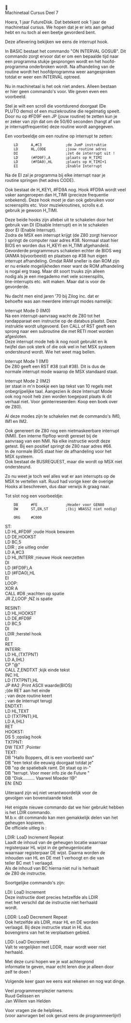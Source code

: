                                                                 
 Machinetaal Cursus Deel 7                                      
                                                                
 Hoera, 1 jaar FutureDisk. Dat betekent ook 1 jaar de           
 machinetaal cursus. We hopen dat je er iets aan gehad          
 hebt en nu toch al een beetje gevorderd bent.                  
                                                                
 Deze aflevering bekijken we eens de interrupt hook.            
                                                                
 In BASIC bestaat het commando "ON INTERVAL GOSUB". Dit         
 commando zorgt ervoor dat er om een bepaalde tijd naar         
 een programma stukje gesprongen wordt en het hoofd-            
 programma onderbroken wordt. Na afhandeling van de             
 routine wordt het hoofdprogramma weer aangesproken             
 totdat er weer een INTERVAL optreed.                           
                                                                
 Nu in machinetaal is het ook niet anders. Alleen bestaan       
 er hier geen commando's voor. We geven even een                
 voorbeeld.                                                     
                                                                
 Stel je wilt een scroll die voortdurend doorgaat (De           
 PLUTO demo) of een muziekroutine die regelmatig speelt.        
 Door nu op #FD9F een JP (jouw routine) te zetten kun je        
 er zeker van zijn dat om de 50/60 seconden (hangt af van       
 je interruptfrequentie) deze routine wordt aangegeven.         
                                                                
 Een voorbeeldje om een routine op interrupt te zetten:         
                                                                
        LD      A,#C3           ;de JumP instruktie             
        LD      HL,CODE         ;jouw routine adres             
        DI                      ;zet de interrupt uit !         
        LD      (#FD9F),A       ;plaats op H_TIMI               
        LD      (#FDA0),HL      ;plaats op H_TIMI+1             
        EI                      ;Enable Interrupt               
                                                                
 Na de EI zal je programma bij elke interrupt naar je           
 routine springen (het adres CODE).                             
                                                                
 Ook bestaat de H_KEYI, #FD9A nog. Hook #FD9A wordt veel        
 vaker aangeroepen dan H_TIMI (precieze frequentie              
 onbekend). Deze hook moet je dan ook gebruiken voor            
 screensplits etc. Voor muziekroutines, scrolls e.d.            
 gebruik je gewoon H_TIMI.                                      
                                                                
 Deze beide hooks zijn allebei uit te schakelen door het        
 gebruik van DI (Disable Interrupt) en in te schakelen          
 door EI (Enable Interrupt).                                    
 Zodra de MSX een interrupt krijgt (de Z80 zorgt hiervoor       
 ) springt de computer naar adres #38. Normaal staat hier       
 BIOS en worden dus H_KEYI en H_TIMI afgehandeld.               
 Gevorderde programmeurs schakelen echter de BIOS weg           
 (ANMA bijvoorbeeld) en plaatsen op #38 hun eigen               
 interrupt afhandeling. Omdat RAM sneller is dan ROM zijn       
 er nu enkele mogelijkheden meer want de ROM afhandeling        
 is nogal erg traag. Maar dit soort truuks zijn alleen          
 nodig als je een megademo met vele screensplits,               
 line-interrupts etc. wilt maken. Maar dat is voor de           
 gevorderde.                                                    
                                                                
 Nu dacht men eind jaren '70 bij Zilog inc. dat er              
 behoefte was aan meerdere interrupt modes namelijk:            
                                                                
 Interrupt Mode 0 (IM0)                                         
 Na een interrupt-aanvraag wacht de Z80 tot het                 
 randapparaat een instructie op de databus plaatst. Deze        
 instruktie wordt uitgevoerd. Een CALL of RST geeft een         
 sprong naar een subroutine die met RETI moet worden            
 afgesloten.                                                    
 Deze interrupt mode heb ik nog nooit gebruikt en ik            
 twijfel dan ook sterk of die ook wel in het MSX systeem        
 ondersteund wordt. Wie het weet mag bellen.                    
                                                                
 Interrupt Mode 1 (IM1)                                         
 De Z80 geeft een RST #38 (call #38). Dit is dus de             
 normale interrupt mode waarop de MSX standaard staat.          
                                                                
 Interrupt Mode 2 (IM2)                                         
 (er staat in m'n boekje een lap tekst van 10 regels met        
 onbegrijpelijke taal. Aangezien ik deze Interrupt Mode         
 ook nog nooit heb zien worden toegepast plaats ik dit          
 verhaal niet. Voor geinterreseerden: Koop een boek over        
 de Z80).                                                       
                                                                
 Al deze modes zijn te schakelen met de commando's IM0,         
 IM1 en IM2.                                                    
                                                                
 Ook genereert de Z80 nog een nietmaskeerbare interrupt         
 (NMI). Een interne flipflop wordt gereset bij de               
 aanvraag van een NMI. Na elke instructie wordt deze            
 getest. Bij een positief springt de Z80 naar adres #66.        
 In de normale BIOS staat hier de afhandeling voor het          
 MSX systeem.                                                   
 Ook bestaat de BUSREQUEST, maar die wordt op MSX niet          
 ondersteund.                                                   
                                                                
 Zo nu weet je toch wel alles wat er aan interrupts op de       
 MSX te vertellen valt. Ruud had vorige keer de overige         
 Hooks al beschreven, dus daar verwijs ik graag naar.           
                                                                
 Tot slot nog een voorbeeldje:                                  
                                                                
        DB      #FE             ;Header voor GEN80              
        DW      ST,EN,ST        ;(bij WBASS2 niet nodig)        
                                                                
        ORG     #C000                                           
ST:                                                             
        LD      HL,#FD9F        ;oude Hook bewaren              
        LD      DE,HOOKST                                       
        LD      BC,5                                            
        LDIR                    ; zie uitleg onder              
        LD      A,#C3                                           
        LD      HL,INTERR       ;nieuwe Hook neerzetten         
        DI                                                      
        LD      (#FD9F),A                                       
        LD      (#FDA0),HL                                      
        EI                                                      
 LOOP:                                                          
        XOR     A                                               
        CALL    #D8             ;wachten op spatie              
        JR      Z,LOOP          ;NZ is spatie                   
                                                                
 RESINT:                                                        
        LD      HL,HOOKST                                       
        LD      DE,#FD9F                                        
        LD      BC,5                                            
        DI                                                      
        LDIR                    ;herstel hook                   
        EI                                                      
        RET                                                     
 INTERR:                                                        
        LD      HL,(TXTPNT)                                     
        LD      A,(HL)                                          
        CP      "@"                                             
        CALL    Z,ENDTXT        ;kijk einde tekst               
        INC     HL                                              
        LD      (TXTPNT),HL                                     
        JP      #A2             ;Print ASCII waarde(BIOS)       
                                ;(de RET aan het einde          
                                ; van deze routine keert        
                                ; van de interrupt terug)       
 ENDTXT:                                                        
        LD      HL,TEXT                                         
        LD      (TXTPNT),HL                                     
        LD      A,(HL)                                          
        RET                                                     
 HOOKST:                                                        
        DS      5               ;opslag hook                    
 TXTPNT:                                                        
        DW      TEXT            ;Pointer                        
 TEXT:                                                          
        DB      "Hallo Boppers, dit is een voorbeeld van"       
        DB      "een tekst die eeuwig doorgaat totdat je"       
        DB      "op de spatiebalk ramt. Dit staat op in-"       
        DB      "terrupt. Voor meer info zie de Future "        
        DB      "Disk.......... Vaarwel Moeder !@"              
 EN:    END                                                     
                                                                
 Uiteraard zijn wij niet verantwoordelijk voor de               
 gevolgen van bovenstaande tekst.                               
                                                                
 Het enigste nieuwe commando dat we hier gebruikt hebben        
 is het LDIR commando.                                          
 M.b.v. dit commando kan men gemakkelijk delen van het          
 geheugen kopieren.                                             
 De officiele uitleg is :                                       
                                                                
 LDIR: LoaD Increment Repeat                                    
       Laadt de inhoud van de geheugen locatie waarnaar         
       registerpaar HL wijst in de geheugenlocatie              
       waarnaar registerpaar DE wijst. Daarna worden de         
       inhouden van HL en DE met 1 verhoogt en die van          
       teller BC met 1 verlaagd.                                
       Als de inhoud van BC hierna niet nul is herhaalt         
       de Z80 de instructie.                                    
                                                                
 Soortgelijke commando's zijn:                                  
                                                                
 LDI:  LoaD Increment                                           
       Deze instructie doet precies hetzelfde als LDIR          
       met het verschil dat de instructie niet herhaald         
       wordt.                                                   
                                                                
 LDDR: LoaD Decrement Repeat                                    
       Ook hetzelfde als LDIR, maar HL en DE worden             
       verlaagd. Bij deze instructie staat in HL dus            
       bovengrens van het te verplaatsen gebied.                
                                                                
 LDD:  LoaD Decrement                                           
       Valt te vergelijken met LDDR, maar wordt weer niet       
       herhaald.                                                
                                                                
 Met deze cursi hopen we je wat achtergrond                     
 informatie te geven, maar echt leren doe je alleen door        
 zelf te doen !                                                 
                                                                
 Volgende keer gaan we eens wat rekenen en nog wat dinge.       
                                                                
 Veel programmeerplezier namens:                                
                                Ruud Gelissen en                
                                Jan Willem van Helden           
                                                                
 Voor vragen zie de helplines.                                  
 (voor aanvragen bel ook gerust eens de programmeerlijn!)   
